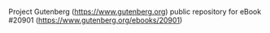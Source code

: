 Project Gutenberg (https://www.gutenberg.org) public repository for eBook #20901 (https://www.gutenberg.org/ebooks/20901)

